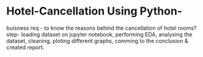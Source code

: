 # Hotel-Cancellation Using Python-
buisness req - to know the reasons behind the cancellation of hotel rooms?
step- 
loading dataset on jupyter notebook,
performing EDA, analysing the dataset,
cleaning,
ploting different graphs,
comming to the conclusion & created report.
